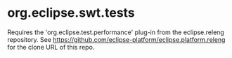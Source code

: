 org.eclipse.swt.tests
=====================

Requires the 'org.eclipse.test.performance' plug-in from the eclipse.releng repository.
See https://github.com/eclipse-platform/eclipse.platform.releng for the clone URL of this repo.